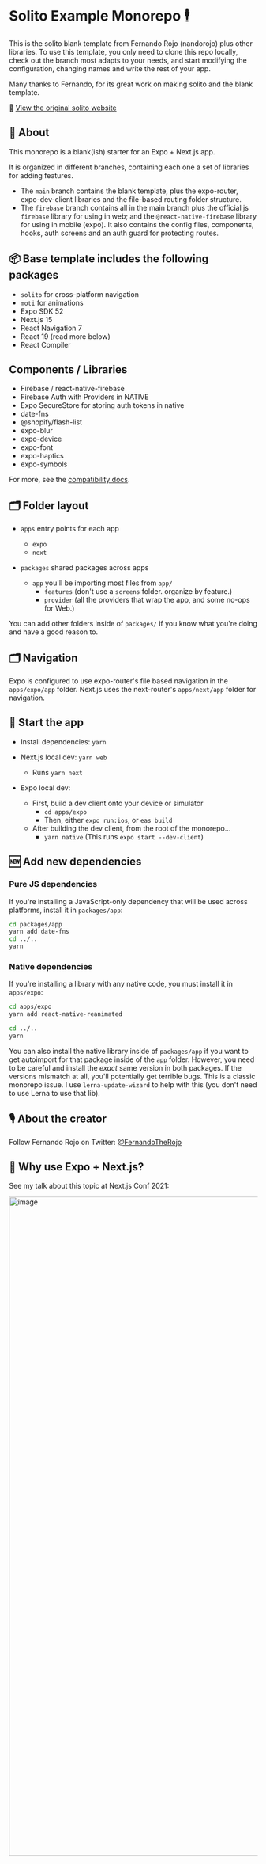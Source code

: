 # Solito Example Monorepo 🕴

This is the solito blank template from Fernando Rojo (nandorojo) plus other libraries. To use this template, you only need to clone this repo locally, check out the branch most adapts to your needs, and start modifying the configuration, changing names and write the rest of your app.

Many thanks to Fernando, for its great work on making solito and the blank template.

👾 [View the original solito website](https://example.solito.dev)

## 🔦 About

This monorepo is a blank(ish) starter for an Expo + Next.js app.

It is organized in different branches, containing each one a set of libraries for adding features.

-   The `main` branch contains the blank template, plus the expo-router, expo-dev-client libraries and the file-based routing folder structure.
-   The `firebase` branch contains all in the main branch plus the official js `firebase` library for using in web; and the `@react-native-firebase` library for using in mobile (expo). It also contains the config files, components, hooks, auth screens and an auth guard for protecting routes.

## 📦 Base template includes the following packages

-   `solito` for cross-platform navigation
-   `moti` for animations
-   Expo SDK 52
-   Next.js 15
-   React Navigation 7
-   React 19 (read more below)
-   React Compiler

## Components / Libraries

-   Firebase / react-native-firebase
-   Firebase Auth with Providers in NATIVE
-   Expo SecureStore for storing auth tokens in native
-   date-fns
-   @shopify/flash-list
-   expo-blur
-   expo-device
-   expo-font
-   expo-haptics
-   expo-symbols

For more, see the [compatibility docs](https://solito.dev/compatibility).

## 🗂 Folder layout

-   `apps` entry points for each app

    -   `expo`
    -   `next`

-   `packages` shared packages across apps
    -   `app` you'll be importing most files from `app/`
        -   `features` (don't use a `screens` folder. organize by feature.)
        -   `provider` (all the providers that wrap the app, and some no-ops for Web.)

You can add other folders inside of `packages/` if you know what you're doing and have a good reason to.

## 🗂 Navigation

Expo is configured to use expo-router's file based navigation in the `apps/expo/app` folder.
Next.js uses the next-router's `apps/next/app` folder for navigation.

## 🏁 Start the app

-   Install dependencies: `yarn`

-   Next.js local dev: `yarn web`
    -   Runs `yarn next`
-   Expo local dev:
    -   First, build a dev client onto your device or simulator
        -   `cd apps/expo`
        -   Then, either `expo run:ios`, or `eas build`
    -   After building the dev client, from the root of the monorepo...
        -   `yarn native` (This runs `expo start --dev-client`)

## 🆕 Add new dependencies

### Pure JS dependencies

If you're installing a JavaScript-only dependency that will be used across platforms, install it in `packages/app`:

```sh
cd packages/app
yarn add date-fns
cd ../..
yarn
```

### Native dependencies

If you're installing a library with any native code, you must install it in `apps/expo`:

```sh
cd apps/expo
yarn add react-native-reanimated

cd ../..
yarn
```

You can also install the native library inside of `packages/app` if you want to get autoimport for that package inside of the `app` folder. However, you need to be careful and install the _exact_ same version in both packages. If the versions mismatch at all, you'll potentially get terrible bugs. This is a classic monorepo issue. I use `lerna-update-wizard` to help with this (you don't need to use Lerna to use that lib).

## 🎙 About the creator

Follow Fernando Rojo on Twitter: [@FernandoTheRojo](https://twitter.com/fernandotherojo)

## 🧐 Why use Expo + Next.js?

See my talk about this topic at Next.js Conf 2021:

<a href="https://www.youtube.com/watch?v=0lnbdRweJtA"><img width="1332" alt="image" src="https://user-images.githubusercontent.com/13172299/157299915-b633e083-f271-48c6-a262-7b7eef765be5.png">
</a>
